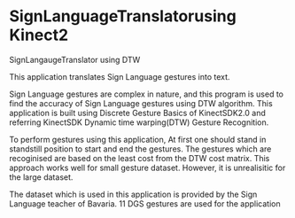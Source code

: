 # SignLanguageTranslatorusing Kinect2
SignLangaugeTranslator using DTW

This application translates Sign Language gestures into text.

Sign Language gestures are complex in nature, and this program is used to find the accuracy of Sign Language gestures using DTW algorithm. This application is built using Discrete Gesture Basics of KinectSDK2.0 and referring KinectSDK Dynamic time warping(DTW) Gesture Recognition.

To perform gestures using this application, At first one should stand in standstill position to start and end the gestures. The gestures which are recoginised are based on the least cost from the DTW cost matrix. This approach works well for small gesture dataset. However, it is unrealisitic for the large dataset.

The dataset which is used in this application is provided by the Sign Language teacher of Bavaria. 11 DGS gestures are used for the application



